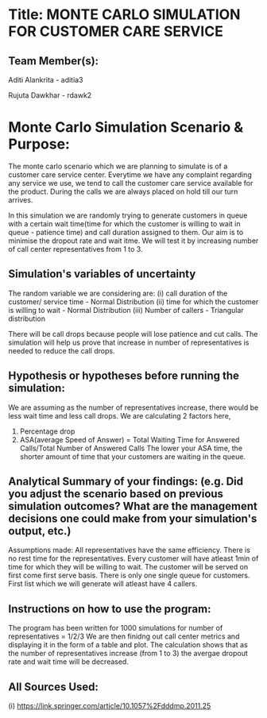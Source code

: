 # Title: MONTE CARLO SIMULATION FOR CUSTOMER CARE SERVICE

## Team Member(s):
Aditi Alankrita - aditia3

Rujuta Dawkhar - rdawk2

# Monte Carlo Simulation Scenario & Purpose:
The monte carlo scenario which we are planning to simulate is of a customer care service center. Everytime we have any complaint regarding any service we use, we tend to call the customer care service available for the product. During the calls we are always placed on hold till our turn arrives. 

In this simulation we are randomly trying to generate customers in queue with a certain wait time(time for which the customer is willing to wait in queue - patience time) and call duration assigned  to them. Our aim is to minimise the dropout rate and wait itme. We will test it by increasing number of call center representatives from 1 to 3.

## Simulation's variables of uncertainty
The random variable we are considering are:
(i) call duration of the customer/ service time - Normal Distribution
(ii) time for which the customer is willing to wait - Normal Distribution
(iii) Number of callers - Triangular distribution

There will be call drops because people will lose patience and cut calls.
The simulation will help us prove that increase in number of representatives is needed to reduce the call drops.

## Hypothesis or hypotheses before running the simulation:
We are assuming as the number of representatives increase, there would be less wait time and less call drops.
We are calculating 2 factors here,
1. Percentage drop
2. ASA(average Speed of Answer) = Total Waiting Time for Answered Calls/Total Number of Answered Calls
  The lower your ASA time, the shorter amount of time that your customers are waiting in the queue.

## Analytical Summary of your findings: (e.g. Did you adjust the scenario based on previous simulation outcomes?  What are the management decisions one could make from your simulation's output, etc.)

Assumptions made:
All representatives have the same efficiency.
There is no rest time for the representatives.
Every customer will have atleast 1min of time for which they will be willing to wait.
The customer will be served on first come first serve basis.
There is only one single queue for customers.
First list which we will generate will atleast have 4 callers.

## Instructions on how to use the program:
The program has been written for 1000 simulations for number of representatives = 1/2/3
We are then finidng out call center metrics and displaying it in the form of a table and plot.
The calculation shows that as the number of representatives increase (from 1 to 3) the avergae dropout rate and wait time will be decreased.

## All Sources Used:

(i) https://link.springer.com/article/10.1057%2Fdddmp.2011.25

